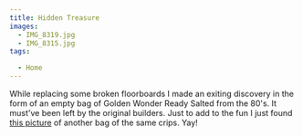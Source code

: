 ```yaml
---
title: Hidden Treasure
images:
  - IMG_8319.jpg
  - IMG_8315.jpg
tags:

  - Home
---
```

While replacing some broken floorboards I made an exiting discovery in the form of an empty bag of Golden Wonder Ready Salted from the 80's. It must've been left by the original builders. Just to add to the fun I just found [this picture](http://www.flickr.com/photos/23574881@N06/3494194715) of another bag of the same crips. Yay!